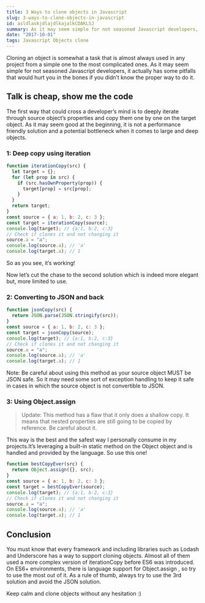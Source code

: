 ```yaml
---
title: 3 Ways to clone objects in Javascript
slug: 3-ways-to-clone-objects-in-javascript
id: asldlaskjdlajdlkajalkCDAKLSJ
summary: As it may seem simple for not seasoned Javascript developers, it actually has some pitfalls that would hurt you in the bones if you didn’t know the proper way to do it.
date: "2017-10-01"
tags: Javascript Objects clone
---
```


Cloning an object is somewhat a task that is almost always used in any project from a simple one to the most complicated ones.
As it may seem simple for not seasoned Javascript developers, it actually has some pitfalls that would hurt you in the bones if you didn’t know the proper way to do it.

## Talk is cheap, show me the code

The first way that could cross a developer’s mind is to deeply iterate through source object’s properties and copy them one by one on the target object. As it may seem good at the beginning, it is not a performance friendly solution and a potential bottleneck when it comes to large and deep objects.

### 1: Deep copy using iteration

```js
function iterationCopy(src) {
  let target = {};
  for (let prop in src) {
    if (src.hasOwnProperty(prop)) {
      target[prop] = src[prop];
    }
  }
  return target;
}
const source = { a: 1, b: 2, c: 3 };
const target = iterationCopy(source);
console.log(target); // {a:1, b:2, c:3}
// Check if clones it and not changing it
source.a = "a";
console.log(source.a); // 'a'
console.log(target.a); // 1
```

So as you see, it’s working!

Now let’s cut the chase to the second solution which is indeed more elegant but, more limited to use.

### 2: Converting to JSON and back

```js
function jsonCopy(src) {
  return JSON.parse(JSON.stringify(src));
}
const source = { a: 1, b: 2, c: 3 };
const target = jsonCopy(source);
console.log(target); // {a:1, b:2, c:3}
// Check if clones it and not changing it
source.a = "a";
console.log(source.a); // 'a'
console.log(target.a); // 1
```

Note: Be careful about using this method as your source object MUST be JSON safe. So it may need some sort of exception handling to keep it safe in cases in which the source object is not convertible to JSON.

### 3: Using Object.assign

> Update: This method has a flaw that it only does a shallow copy. It means that nested properties are still going to be copied by reference. Be careful about it.

This way is the best and the safest way I personally consume in my projects.It’s leveraging a built-in static method on the Object object and is handled and provided by the language. So use this one!

```js
function bestCopyEver(src) {
  return Object.assign({}, src);
}
const source = { a: 1, b: 2, c: 3 };
const target = bestCopyEver(source);
console.log(target); // {a:1, b:2, c:3}
// Check if clones it and not changing it
source.a = "a";
console.log(source.a); // 'a'
console.log(target.a); // 1
```

## Conclusion

You must know that every framework and including libraries such as Lodash and Underscore has a way to support cloning objects. Almost all of them used a more complex version of iterationCopy before ES6 was introduced. On ES6+ environments, there is language support for Object.assign , so try to use the most out of it. As a rule of thumb, always try to use the 3rd solution and avoid the JSON solution.

Keep calm and clone objects without any hesitation :)
